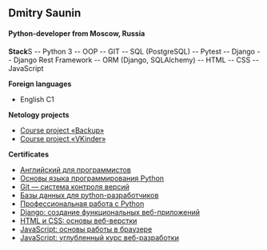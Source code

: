 ## Dmitry Saunin

#### Python-developer from Moscow, Russia

**Stack**S
-- Python 3 -- OOP -- GIT -- SQL (PostgreSQL) -- Pytest -- Django -- Django Rest Framework -- ORM (Django, SQLAlchemy) -- HTML -- CSS -- JavaScript

**Foreign languages**
- English C1

**Netology projects**
- [Course project «Backup»](https://github.com/saunindm/Backup)
- [Course project «VKinder»](https://github.com/saunindm/VKinder)
  
**Certificates**
- [Английский для программистов](https://github.com/saunindm/DmitrySaunin/blob/main/cert/certificate_english.pdf)
- [Основы языка программирования Python](https://github.com/saunindm/DmitrySaunin/blob/main/cert/certificate_base_python.pdf)
- [Git — система контроля версий](https://github.com/saunindm/DmitrySaunin/blob/main/cert/certificate_git.pdf)
- [Базы данных для python-разработчиков](https://github.com/saunindm/DmitrySaunin/blob/main/cert/certificate_database.pdf)
- [Профессиональная работа с Python](https://github.com/saunindm/DmitrySaunin/blob/main/cert/certificate_adv_python.pdf)
- [Django: создание функциональных веб-приложений](https://github.com/saunindm/DmitrySaunin/blob/main/cert/certificate_django.pdf)
- [HTML и CSS: основы веб-верстки](https://github.com/saunindm/DmitrySaunin/blob/main/cert/certificate_base_html_css.pdf)
- [JavaScript: основы работы в браузере](https://github.com/saunindm/DmitrySaunin/blob/main/cert/certificate_base_javascript.pdf)
- [JavaScript: углубленный курс веб-разработки](https://github.com/saunindm/DmitrySaunin/blob/main/cert/certificate_adv_javascript.pdf)
